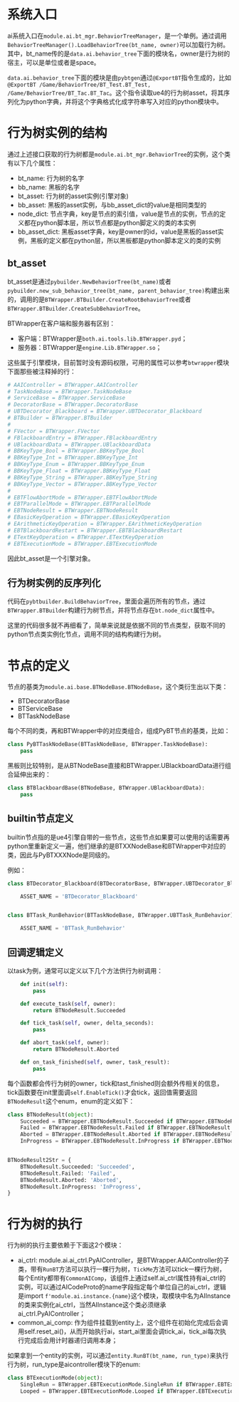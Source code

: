 # 系统入口

ai系统入口在`module.ai.bt_mgr.BehaviorTreeManager`，是一个单例。通过调用`BehaviorTreeManager().LoadBehaviorTree(bt_name, owner)`可以加载行为树。其中，bt_name传的是`data.ai.behavior_tree`下面的模块名，owner是行为树的宿主，可以是单位或者是space。

`data.ai.behavior_tree`下面的模块是由`pybtgen`通过`@ExportBT`指令生成的，比如`@ExportBT /Game/BehaviorTree/BT_Test.BT_Test, /Game/BehaviorTree/BT_Tac.BT_Tac`。这个指令读取ue4的行为树asset，将其序列化为python字典，并将这个字典格式化成字符串写入对应的python模块中。

# 行为树实例的结构

通过上述接口获取的行为树都是`module.ai.bt_mgr.BehaviorTree`的实例，这个类有以下几个属性：

- bt_name: 行为树的名字
- bb_name: 黑板的名字
- bt_asset: 行为树的asset实例(引擎对象)
- bb_asset: 黑板的asset实例，与bb_asset_dict的value是相同类型的
- node_dict: 节点字典，key是节点的索引值，value是节点的实例，节点的定义都在python脚本层，所以节点都是python脚定义的类的本实例
- bb_asset_dict: 黑板asset字典，key是owner的id，value是黑板的asset实例，黑板的定义都在python层，所以黑板都是python脚本定义的类的实例

## bt_asset

bt_asset是通过`pybuilder.NewBehaviorTree(bt_name)`或者`pybuilder.new_sub_behavior_tree(bt_name, parent_behavior_tree)`构建出来的，调用的是`BTWrapper.BTBuilder.CreateRootBehaviorTree`或者`BTWrapper.BTBuilder.CreateSubBehaviorTree`。

BTWrapper在客户端和服务器有区别：

- 客户端：BTWrapper是`both.ai.tools.lib.BTWrapper.pyd`；
- 服务器：BTWrapper是`engine.Lib.BTWrapper.so`；

这些属于引擎模块，目前暂时没有源码权限，可用的属性可以参考`btwrapper`模块下面那些被注释掉的行：

```python
# AAIController = BTWrapper.AAIController
# TaskNodeBase = BTWrapper.TaskNodeBase
# ServiceBase = BTWrapper.ServiceBase
# DecoratorBase = BTWrapper.DecoratorBase
# UBTDecorator_Blackboard = BTWrapper.UBTDecorator_Blackboard
# BTBuilder = BTWrapper.BTBuilder
#
# FVector = BTWrapper.FVector
# FBlackboardEntry = BTWrapper.FBlackboardEntry
# UBlackboardData = BTWrapper.UBlackboardData
# BBKeyType_Bool = BTWrapper.BBKeyType_Bool
# BBKeyType_Int = BTWrapper.BBKeyType_Int
# BBKeyType_Enum = BTWrapper.BBKeyType_Enum
# BBKeyType_Float = BTWrapper.BBKeyType_Float
# BBKeyType_String = BTWrapper.BBKeyType_String
# BBKeyType_Vector = BTWrapper.BBKeyType_Vector
#
# EBTFlowAbortMode = BTWrapper.EBTFlowAbortMode
# EBTParallelMode = BTWrapper.EBTParallelMode
# EBTNodeResult = BTWrapper.EBTNodeResult
# EBasicKeyOperation = BTWrapper.EBasicKeyOperation
# EArithmeticKeyOperation = BTWrapper.EArithmeticKeyOperation
# EBTBlackboardRestart = BTWrapper.EBTBlackboardRestart
# ETextKeyOperation = BTWrapper.ETextKeyOperation
# EBTExecutionMode = BTWrapper.EBTExecutionMode
```

因此bt_asset是一个引擎对象。

## 行为树实例的反序列化

代码在`pybtbuilder.BuildBehaviorTree`，里面会遍历所有的节点，通过`BTWrapper.BTBuilder`构建行为树节点，并将节点存在`bt.node_dict`属性中。

这里的代码很多就不再细看了，简单来说就是依据不同的节点类型，获取不同的python节点类实例化节点，调用不同的结构构建行为树。

# 节点的定义

节点的基类为`module.ai.base.BTNodeBase.BTNodeBase`，这个类衍生出以下类：

- BTDecoratorBase
- BTServiceBase
- BTTaskNodeBase

每个不同的类，再和BTWrapper中的对应类组合，组成PyBT节点的基类，比如：

```python
class PyBTTaskNodeBase(BTTaskNodeBase, BTWrapper.TaskNodeBase):
    pass
```

黑板则比较特别，是从BTNodeBase直接和BTWrapper.UBlackboardData进行组合延伸出来的：

```python
class BTBlackboardBase(BTNodeBase, BTWrapper.UBlackboardData):
    pass
```

## builtin节点定义

builtin节点指的是ue4引擎自带的一些节点，这些节点如果要可以使用的话需要再python里重新定义一遍，他们继承的是BTXXNodeBase和BTWrapper中对应的类，因此与PyBTXXXNode是同级的。

例如：

```python
class BTDecorator_Blackboard(BTDecoratorBase, BTWrapper.UBTDecorator_Blackboard):

    ASSET_NAME = 'BTDecorator_Blackboard'


class BTTask_RunBehavior(BTTaskNodeBase, BTWrapper.UBTTask_RunBehavior):

    ASSET_NAME = 'BTTask_RunBehavior'
```

## 回调逻辑定义

以task为例，通常可以定义以下几个方法供行为树调用：

```python
    def init(self):
        pass

    def execute_task(self, owner):
        return BTNodeResult.Succeeded

    def tick_task(self, owner, delta_seconds):
        pass

    def abort_task(self, owner):
        return BTNodeResult.Aborted

    def on_task_finished(self, owner, task_result):
        pass
```

每个函数都会传行为树的owner，tick和tast_finished则会额外传相关的信息，tick函数要在init里面调`self.EnableTick()`才会tick，返回值需要返回`BTNodeResult`这个enum，enum的定义如下：

```python
class BTNodeResult(object):
    Succeeded = BTWrapper.EBTNodeResult.Succeeded if BTWrapper.EBTNodeResult is not FakeBTWrapper else 0
    Failed = BTWrapper.EBTNodeResult.Failed if BTWrapper.EBTNodeResult is not FakeBTWrapper else 1
    Aborted = BTWrapper.EBTNodeResult.Aborted if BTWrapper.EBTNodeResult is not FakeBTWrapper else 2
    InProgress = BTWrapper.EBTNodeResult.InProgress if BTWrapper.EBTNodeResult is not FakeBTWrapper else 3


BTNodeResult2Str = {
    BTNodeResult.Succeeded: 'Succeeded',
    BTNodeResult.Failed: 'Failed',
    BTNodeResult.Aborted: 'Aborted',
    BTNodeResult.InProgress: 'InProgress',
}
```

# 行为树的执行

行为树的执行主要依赖于下面这2个模块：

- ai\_ctrl: module.ai.ai\_ctrl.PyAIController，是BTWrapper.AAIController的子类，带有`RunBT`方法可以执行一棵行为树，`TickMe`方法可以tick一棵行为树，每个Entity都带有`CommonAIComp`，该组件上通过self.ai\_ctrl属性持有ai\_ctrl的实例，可以通过AICodeProto的name字段指定每个单位自己的ai\_ctrl，逻辑是import `f'module.ai.instance.{name}`这个模块，取模块中名为AIInstance的类来实例化ai\_ctrl，当然AIInstance这个类必须继承ai\_ctrl.PyAIController；
- common\_ai\_comp: 作为组件挂载到entity上，这个组件在初始化完成后会调用self.reset_ai()，从而开始执行ai，start_ai里面会调tick_ai，tick_ai每次执行完成后会用计时器递归调用本身；

如果拿到一个entity的实例，可以通过`entity.RunBT(bt_name, run_type)`来执行行为树，run_type是aicontroller模块下的enum:

```python
class BTExecutionMode(object):
    SingleRun = BTWrapper.EBTExecutionMode.SingleRun if BTWrapper.EBTExecutionMode is not FakeBTWrapper else 0
    Looped = BTWrapper.EBTExecutionMode.Looped if BTWrapper.EBTExecutionMode is not FakeBTWrapper else 1

```
